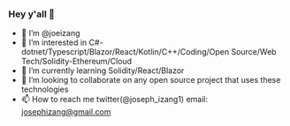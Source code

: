 ### Hey y'all 👋
- 👋 I’m @joeizang
- 👀 I’m interested in C#-dotnet/Typescript/Blazor/React/Kotlin/C++/Coding/Open Source/Web Tech/Solidity-Ethereum/Cloud
- 🌱 I’m currently learning Solidity/React/Blazor
- 💞️ I’m looking to collaborate on any open source project that uses these technologies
- 📫 How to reach me twitter(@joseph_izang1) email: josephizang@gmail.com
<!--
**joeizang/joeizang** is a ✨ _special_ ✨ repository because its `README.md` (this file) appears on your GitHub profile.

Here are some ideas to get you started:

- 🔭 I’m currently working on ...
- 🌱 I’m currently learning ...
- 👯 I’m looking to collaborate on ...
- 🤔 I’m looking for help with ...
- 💬 Ask me about ...
- 📫 How to reach me: ...
- 😄 Pronouns: ...
- ⚡ Fun fact: ...
-->
